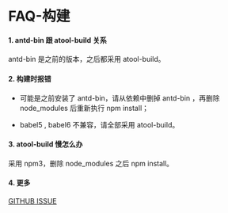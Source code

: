 # FAQ-构建

#### 1. antd-bin 跟 atool-build 关系

antd-bin 是之前的版本，之后都采用 atool-build。

#### 2. 构建时报错

- 可能是之前安装了 antd-bin，请从依赖中删掉 antd-bin ，再删除 node_modules 后重新执行 npm install；
 
- babel5 , babel6 不兼容，请全部采用 atool-build。

 
#### 3. atool-build 慢怎么办

采用 npm3，删除 node_modules 之后 npm install。


#### 4. 更多

[GITHUB ISSUE](https://github.com/ant-tool/ant-tool.github.io/issues/1)